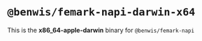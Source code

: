 # `@benwis/femark-napi-darwin-x64`

This is the **x86_64-apple-darwin** binary for `@benwis/femark-napi`
